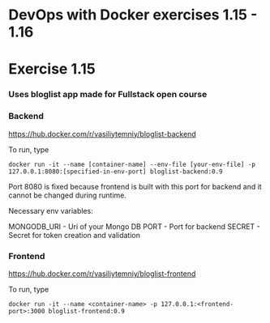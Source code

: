 # DevOps with Docker exercises 1.15 - 1.16
# Exercise 1.15

### Uses bloglist app made for Fullstack open course

### Backend

https://hub.docker.com/r/vasiliytemniy/bloglist-backend

To run, type

```
docker run -it --name [container-name] --env-file [your-env-file] -p 127.0.0.1:8080:[specified-in-env-port] bloglist-backend:0.9
```

Port 8080 is fixed because frontend is built with this port for backend and it cannot be changed during runtime.

Necessary env variables:

MONGODB_URI - Uri of your Mongo DB
PORT - Port for backend
SECRET - Secret for token creation and validation

### Frontend

https://hub.docker.com/r/vasiliytemniy/bloglist-frontend


To run, type

```
docker run -it --name <container-name> -p 127.0.0.1:<frontend-port>:3000 bloglist-frontend:0.9
```